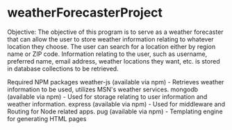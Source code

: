 # weatherForecasterProject

Objective: The objective of this program is to serve as a weather forecaster that can allow the user to store weather information relating to whatever location they choose.  The user can search for a location either by region name or ZIP code.
Information relating to the user, such as username, preferred name, email address, weather locations they want, etc. is stored in database collections to be retrieved.

Required NPM packages
weather-js (available via npm) - Retrieves weather information to be used, utilizes MSN's weather services.
mongodb (available via npm) - Used for storage relating to user information and weather information.
express (available via npm) - Used for middleware and Routing for Node related apps.
pug (available via npm) - Templating engine for generating HTML pages
